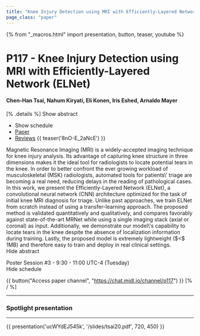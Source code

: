 ```yaml
---
title: "Knee Injury Detection using MRI with Efficiently-Layered Network (ELNet)"
page_class: "paper"
---
```


{% from "_macros.html" import presentation, button, teaser, youtube %}

# P117 - Knee Injury Detection using MRI with Efficiently-Layered Network (ELNet)

#### Chen-Han Tsai, Nahum Kiryati, Eli Konen, Iris Eshed, Arnaldo Mayer

[% .details %]
<a class="toggle_visibility" data-selector=".abstract" data-level="3">Show abstract</a>
- <a class="toggle_visibility" data-selector=".schedule" data-level="3">Show schedule</a>
- <a href="https://openreview.net/pdf?id=B_NG9y_wqU">Paper</a>
- <a href="https://openreview.net/forum?id=B_NG9y_wqU">Reviews</a>
{{ teaser('8nO-E_2aNcE') }}

<p>
    <span class="abstract">
        Magnetic Resonance Imaging (MRI) is a widely-accepted imaging technique for knee injury analysis. Its advantage of capturing knee structure in three dimensions makes it the ideal tool for radiologists to locate potential tears in the knee. In order to better confront the ever growing workload of musculoskeletal (MSK) radiologists, automated tools for patients\' triage are becoming a real need, reducing delays in the reading of pathological cases. In this work, we present the Efficiently-Layered Network (ELNet), a convolutional neural network (CNN) architecture optimized for the task of initial knee MRI diagnosis for triage. Unlike past approaches, we train ELNet from scratch instead of using a transfer-learning approach. The proposed method is validated quantitatively and qualitatively, and compares favorably against state-of-the-art MRNet while using a single imaging stack (axial or coronal) as input. Additionally, we demonstrate our model\'s capability to locate tears in the knee despite the absence of localization information during training. Lastly, the proposed model is extremely lightweight ($<$ 1MB) and therefore easy to train and deploy in real clinical settings.
        <br>
        <span class="actions"><a class="toggle_visibility" data-level="2">Hide abstract</a></span>
    </span>
</p>

<p>
    <span class="schedule">
        Poster Session #3  - 9:30 - 11:00 UTC-4 (Tuesday)
        <br>
        <span class="actions"><a class="toggle_visibility" data-level="2">Hide schedule</a></span>
    </span>
</p>

{{ button("Access paper channel", "https://chat.midl.io/channel/p117") }}
[% / %]

---


### Spotlight presentation

---

{{ presentation('ucWYdEJ545k', '/slides/tsai20.pdf', 720, 450) }}